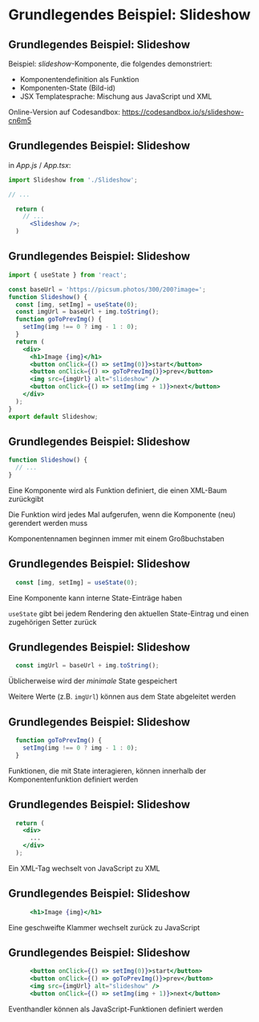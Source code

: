 # Grundlegendes Beispiel: Slideshow

## Grundlegendes Beispiel: Slideshow

Beispiel: _slideshow_-Komponente, die folgendes demonstriert:

- Komponentendefinition als Funktion
- Komponenten-State (Bild-id)
- JSX Templatesprache: Mischung aus JavaScript und XML

Online-Version auf Codesandbox: https://codesandbox.io/s/slideshow-cn6m5

## Grundlegendes Beispiel: Slideshow

in _App.js_ / _App.tsx_:

<!-- prettier-ignore -->
```jsx
import Slideshow from './Slideshow';

// ...

  return (
    // ...
      <Slideshow />;
  )
```

## Grundlegendes Beispiel: Slideshow

```jsx
import { useState } from 'react';

const baseUrl = 'https://picsum.photos/300/200?image=';
function Slideshow() {
  const [img, setImg] = useState(0);
  const imgUrl = baseUrl + img.toString();
  function goToPrevImg() {
    setImg(img !== 0 ? img - 1 : 0);
  }
  return (
    <div>
      <h1>Image {img}</h1>
      <button onClick={() => setImg(0)}>start</button>
      <button onClick={() => goToPrevImg()}>prev</button>
      <img src={imgUrl} alt="slideshow" />
      <button onClick={() => setImg(img + 1)}>next</button>
    </div>
  );
}
export default Slideshow;
```

## Grundlegendes Beispiel: Slideshow

```jsx
function Slideshow() {
  // ...
}
```

Eine Komponente wird als Funktion definiert, die einen XML-Baum zurückgibt

Die Funktion wird jedes Mal aufgerufen, wenn die Komponente (neu) gerendert werden muss

Komponentennamen beginnen immer mit einem Großbuchstaben

## Grundlegendes Beispiel: Slideshow

<!-- prettier-ignore -->
```jsx
  const [img, setImg] = useState(0);
```

Eine Komponente kann interne State-Einträge haben

`useState` gibt bei jedem Rendering den aktuellen State-Eintrag und einen zugehörigen Setter zurück

## Grundlegendes Beispiel: Slideshow

<!-- prettier-ignore -->
```jsx
  const imgUrl = baseUrl + img.toString();
```

Üblicherweise wird der _minimale_ State gespeichert

Weitere Werte (z.B. `imgUrl`) können aus dem State abgeleitet werden

## Grundlegendes Beispiel: Slideshow

<!-- prettier-ignore -->
```js
  function goToPrevImg() {
    setImg(img !== 0 ? img - 1 : 0);
  }
```

Funktionen, die mit State interagieren, können innerhalb der Komponentenfunktion definiert werden

## Grundlegendes Beispiel: Slideshow

<!-- prettier-ignore -->
```jsx
  return (
    <div>
      ...
    </div>
  );
```

Ein XML-Tag wechselt von JavaScript zu XML

## Grundlegendes Beispiel: Slideshow

<!-- prettier-ignore -->
```jsx
      <h1>Image {img}</h1>
```

Eine geschweifte Klammer wechselt zurück zu JavaScript

## Grundlegendes Beispiel: Slideshow

<!-- prettier-ignore -->
```jsx
      <button onClick={() => setImg(0)}>start</button>
      <button onClick={() => goToPrevImg()}>prev</button>
      <img src={imgUrl} alt="slideshow" />
      <button onClick={() => setImg(img + 1)}>next</button>
```

Eventhandler können als JavaScript-Funktionen definiert werden

